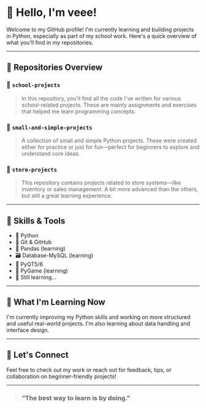 # 👋 Hello, I'm veee!

Welcome to my GitHub profile! I'm currently learning and building projects in Python, especially as part of my school work. Here's a quick overview of what you'll find in my repositories.

---

## 📂 Repositories Overview

### 🏫 `school-projects`
> In this repository, you'll find all the code I've written for various school-related projects. These are mainly assignments and exercises that helped me learn programming concepts.

### 🧪 `small-and-simple-projects`
> A collection of small and simple Python projects. These were created either for practice or just for fun—perfect for beginners to explore and understand core ideas.

### 🏬 `store-projects`
> This repository contains projects related to store systems—like inventory or sales management. A bit more advanced than the others, but still a great learning experience.

---

## 🔧 Skills & Tools

- 📌 Python
- 📁 Git & GitHub
- 🐼 Pandas (learning)
- 🗃️ Database-MySQL (learning)
- 📱 PyQT5/6
- 👾 PyGame (learning)
- 🧠 Still learning...

---

## 🌱 What I'm Learning Now

I'm currently improving my Python skills and working on more structured and useful real-world projects. I'm also learning about data handling and interface design.

---

## 🤝 Let's Connect

Feel free to check out my work or reach out for feedback, tips, or collaboration on beginner-friendly projects!

---

> ### “The best way to learn is by doing.”

